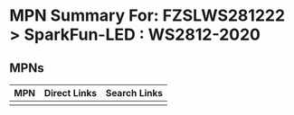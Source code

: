 



# MPN Summary For: FZSLWS281222 > SparkFun-LED : WS2812-2020

## MPNs
  

|MPN|Direct Links|Search Links|
| :--- | :--- | :--- |
||||
